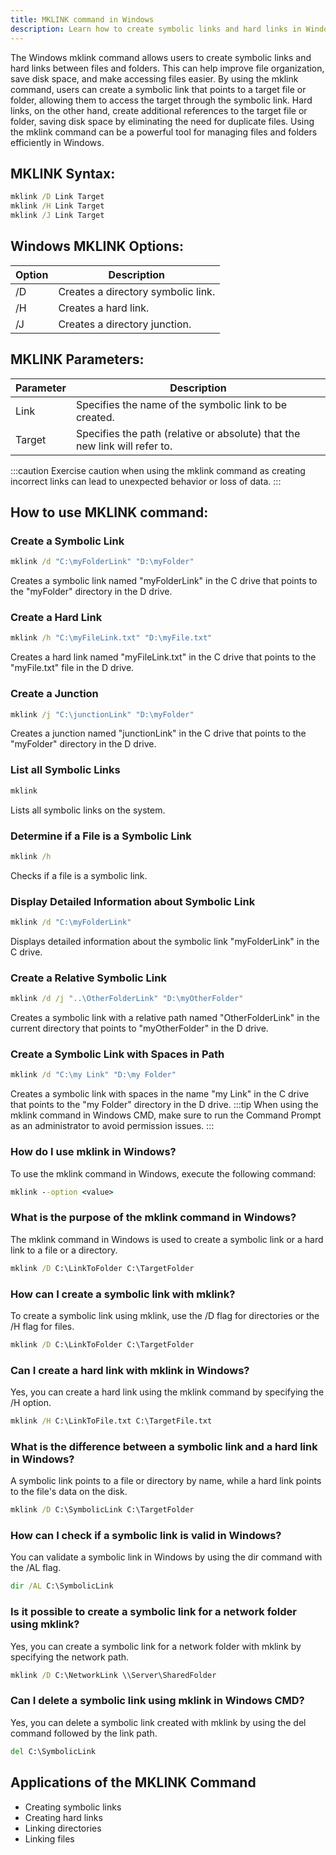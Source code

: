 ```yaml
---
title: MKLINK command in Windows
description: Learn how to create symbolic links and hard links in Windows using the mklink command. Improve your file organization and save disk space.
---
```


The Windows mklink command allows users to create symbolic links and hard links between files and folders. This can help improve file organization, save disk space, and make accessing files easier. By using the mklink command, users can create a symbolic link that points to a target file or folder, allowing them to access the target through the symbolic link. Hard links, on the other hand, create additional references to the target file or folder, saving disk space by eliminating the need for duplicate files. Using the mklink command can be a powerful tool for managing files and folders efficiently in Windows.

## MKLINK Syntax:
```cmd
mklink /D Link Target
mklink /H Link Target
mklink /J Link Target
```

## Windows MKLINK Options:
| Option | Description                       |
|--------|-----------------------------------|
| /D     | Creates a directory symbolic link.|
| /H     | Creates a hard link.              |
| /J     | Creates a directory junction.     |

## MKLINK Parameters:
| Parameter | Description                       |
|-----------|-----------------------------------|
| Link      | Specifies the name of the symbolic link to be created.    |
| Target    | Specifies the path (relative or absolute) that the new link will refer to. |

:::caution
Exercise caution when using the mklink command as creating incorrect links can lead to unexpected behavior or loss of data.
:::
## How to use MKLINK command:
### Create a Symbolic Link
```cmd
mklink /d "C:\myFolderLink" "D:\myFolder"
```
Creates a symbolic link named "myFolderLink" in the C drive that points to the "myFolder" directory in the D drive.

### Create a Hard Link
```cmd
mklink /h "C:\myFileLink.txt" "D:\myFile.txt"
```
Creates a hard link named "myFileLink.txt" in the C drive that points to the "myFile.txt" file in the D drive.

### Create a Junction
```cmd
mklink /j "C:\junctionLink" "D:\myFolder"
```
Creates a junction named "junctionLink" in the C drive that points to the "myFolder" directory in the D drive.

### List all Symbolic Links
```cmd
mklink
```
Lists all symbolic links on the system.

### Determine if a File is a Symbolic Link
```cmd
mklink /h
```
Checks if a file is a symbolic link.

### Display Detailed Information about Symbolic Link
```cmd
mklink /d "C:\myFolderLink"
```
Displays detailed information about the symbolic link "myFolderLink" in the C drive.

### Create a Relative Symbolic Link
```cmd
mklink /d /j "..\OtherFolderLink" "D:\myOtherFolder"
```
Creates a symbolic link with a relative path named "OtherFolderLink" in the current directory that points to "myOtherFolder" in the D drive.

### Create a Symbolic Link with Spaces in Path
```cmd
mklink /d "C:\my Link" "D:\my Folder"
```
Creates a symbolic link with spaces in the name "my Link" in the C drive that points to the "my Folder" directory in the D drive.
:::tip
When using the mklink command in Windows CMD, make sure to run the Command Prompt as an administrator to avoid permission issues.
:::

### How do I use mklink in Windows?
To use the mklink command in Windows, execute the following command:
```cmd
mklink --option <value>
```

### What is the purpose of the mklink command in Windows?
The mklink command in Windows is used to create a symbolic link or a hard link to a file or a directory.
```cmd
mklink /D C:\LinkToFolder C:\TargetFolder
```

### How can I create a symbolic link with mklink?
To create a symbolic link using mklink, use the /D flag for directories or the /H flag for files.
```cmd
mklink /D C:\LinkToFolder C:\TargetFolder
```

### Can I create a hard link with mklink in Windows?
Yes, you can create a hard link using the mklink command by specifying the /H option.
```cmd
mklink /H C:\LinkToFile.txt C:\TargetFile.txt
```

### What is the difference between a symbolic link and a hard link in Windows?
A symbolic link points to a file or directory by name, while a hard link points to the file's data on the disk.
```cmd
mklink /D C:\SymbolicLink C:\TargetFolder
```

### How can I check if a symbolic link is valid in Windows?
You can validate a symbolic link in Windows by using the dir command with the /AL flag.
```cmd
dir /AL C:\SymbolicLink
```

### Is it possible to create a symbolic link for a network folder using mklink?
Yes, you can create a symbolic link for a network folder with mklink by specifying the network path.
```cmd
mklink /D C:\NetworkLink \\Server\SharedFolder
```

### Can I delete a symbolic link using mklink in Windows CMD?
Yes, you can delete a symbolic link created with mklink by using the del command followed by the link path.
```cmd
del C:\SymbolicLink
```

## Applications of the MKLINK Command

- Creating symbolic links
- Creating hard links
- Linking directories
- Linking files